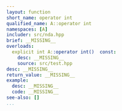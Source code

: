 ```yaml
---
layout: function
short_name: operator int
qualified_name: A::operator int
namespaces: [A]
includer: src/nda.hpp
brief: __MISSING__
overloads:
  explicit int A::operator int()  const:
    desc: __MISSING__
    source: src/test.hpp
desc: __MISSING__
return_value: __MISSING__
example:
  desc: __MISSING__
  code: __MISSING__
see-also: []
...
```

